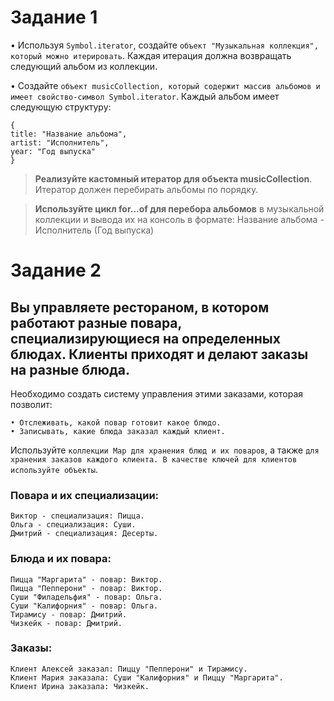 # Задание 1

• Используя `Symbol.iterator`, создайте `объект "Музыкальная коллекция", который можно итерировать`. Каждая итерация должна возвращать следующий альбом из коллекции.

• Создайте `объект musicCollection, который содержит массив альбомов и имеет свойство-символ Symbol.iterator`. Каждый альбом имеет следующую структуру:
```
{
title: "Название альбома",
artist: "Исполнитель",
year: "Год выпуска"
}
```
> **Реализуйте кастомный итератор для объекта musicCollection**. Итератор должен перебирать альбомы по порядку.

> **Используйте цикл for...of для перебора альбомов** в музыкальной коллекции и вывода их на консоль в формате: Название альбома - Исполнитель (Год выпуска)


# Задание 2

## Вы управляете рестораном, в котором работают разные повара, специализирующиеся на определенных блюдах. Клиенты приходят и делают заказы на разные блюда.


Необходимо создать систему управления этими заказами, которая позволит:
```
• Отслеживать, какой повар готовит какое блюдо.
• Записывать, какие блюда заказал каждый клиент.
```
Используйте `коллекции Map для хранения блюд и их поваров`, а также `для хранения заказов каждого клиента. В качестве ключей для клиентов используйте объекты`.

### Повара и их специализации:
```
Виктор - специализация: Пицца.
Ольга - специализация: Суши.
Дмитрий - специализация: Десерты.
```
### Блюда и их повара:
```
Пицца "Маргарита" - повар: Виктор.
Пицца "Пепперони" - повар: Виктор.
Суши "Филадельфия" - повар: Ольга.
Суши "Калифорния" - повар: Ольга.
Тирамису - повар: Дмитрий.
Чизкейк - повар: Дмитрий.
```
### Заказы:
```
Клиент Алексей заказал: Пиццу "Пепперони" и Тирамису.
Клиент Мария заказала: Суши "Калифорния" и Пиццу "Маргарита".
Клиент Ирина заказала: Чизкейк.
```